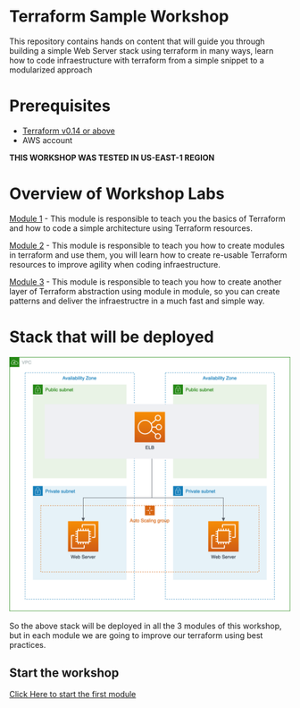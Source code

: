 # Terraform Sample Workshop

This repository contains hands on content that will guide you through building a simple Web Server stack using terraform in many ways, learn how to code infraestructure with terraform from a simple snippet to a modularized approach

# Prerequisites

- [Terraform v0.14 or above](https://www.terraform.io/downloads.html)
- AWS account

**THIS WORKSHOP WAS TESTED IN US-EAST-1 REGION**

# Overview of Workshop Labs

[Module 1](./module_1) - This module is responsible to teach you the basics of Terraform and how to code a simple architecture using Terraform resources.

[Module 2](./module_2) - This module is responsible to teach you how to create modules in terraform and use them, you will learn how to create re-usable Terraform resources to improve agility when coding infraestructure.

[Module 3](./module_3) - This module is responsible to teach you how to create another layer of Terraform abstraction using module in module, so you can create patterns and deliver the infraestructre in a much fast and simple way.

# Stack that will be deployed

<p align="center"> 
<img src="images/architecture_stack.png">
</p>

So the above stack will be deployed in all the 3 modules of this workshop, but in each module we are going to improve our terraform using best practices.

## Start the workshop

[Click Here to start the first module](./module_1)